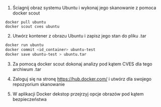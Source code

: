 1. Ściagnij obraz systemu Ubuntu i wykonaj jego skanowanie z pomoca docker scout

```
docker pull ubuntu
docker scout cves ubuntu
```

2. Utwórz kontener z obrazu Ubuntu i zapisz jego stan do pliku .tar

```bash
docker run ubuntu 
docker commit <id_container> ubuntu-test  
docker save ubuntu-test > ubuntu.tar
```

3. Za pomocą docker scout dokonaj analizy pod kątem CVES dla tego archiwum .tar


4. Zaloguj się na stronę https://hub.docker.com/ i utwórz dla swojego repozyorium skanowanie
5. W aplikacji Docker dekstop przejrzyj opcje obrazów pod kątem bezpieczeństwa